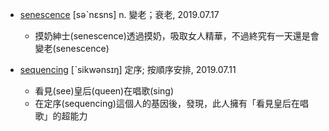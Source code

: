 - [senescence](https://tw.dictionary.search.yahoo.com/search?p=senescence) [səˋnɛsns] n. 變老；衰老, 2019.07.17
  - 摸奶紳士(senescence)透過摸奶，吸取女人精華，不過終究有一天還是會變老(senescence)
  
- [sequencing](https://tw.dictionary.search.yahoo.com/search?p=sequencing) [ˋsikwənsɪŋ] 定序; 按順序安排, 2019.07.11
  - 看見(see)皇后(queen)在唱歌(sing)
  - 在定序(sequencing)這個人的基因後，發現，此人擁有「看見皇后在唱歌」的超能力
